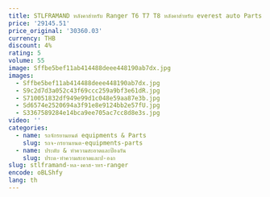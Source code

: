 ```yaml
---
title: STLFRAMAND หลังคาสําหรับ Ranger T6 T7 T8 หลังคาสําหรับ everest auto Parts Off-road อุปกรณ์ด้านบนทํางานหลังคา LED light
price: '29145.51'
price_original: '30360.03'
currency: THB
discount: 4%
rating: 5
volume: 55
image: Sffbe5bef11ab414488deee448190ab7dx.jpg
images:
  - Sffbe5bef11ab414488deee448190ab7dx.jpg
  - S9c2d7d3a052c43f69ccc259a9bf3e61dR.jpg
  - S710051832df949e99d1c048e59aa87e3b.jpg
  - Sd6574e2520694a3f91e8e9124bb2e57fU.jpg
  - S3367589284e14bca9ee705ac7cc8d8e3s.jpg
video: ''
categories:
  - name: รถจักรยานยนต์ equipments & Parts
    slug: รถจ-กรยานยนต-equipments-parts
  - name: ประดับ & ทำความสะอาดและป้องกัน
    slug: ประด-ทำความสะอาดและป-องก
slug: stlframand-หล-งคาส-าหร-ranger
encode: oBLShfy
lang: th
---
```

  